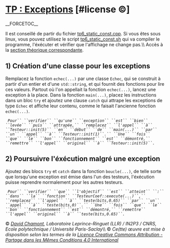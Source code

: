 # [TP : Exceptions](README.md "wikilink") \[\#license ©\]

\_\_FORCETOC\_\_

Il est conseillé de partir du fichier [tp6\_static\_const.cpp](coefs-old/tp6_static_const.cpp "wikilink"). Si vous êtes sous linux, vous pouvez utilisez le script [tp6\_static\_const.sh](coefs-old/tp6_static_const.sh "wikilink") qui va compiler le programme, l'éxécuter et vérifier que l'affichage ne change pas.\\\\ Accès à la [section théorique correspondante](ComplementExceptions "wikilink").

## 1\) Création d'une classe pour les exceptions

Remplacez la fonction `echec(...)` par une classe `Echec`, qui se construit à partir d'un entier et d'une `std::string`, et qui fournit des fonctions pour lire ces valeurs. Partout où l'on appellait la fonction `echec(...)`, lancez une exception à la place. Dans la fonction `main(...)`, placez les instructions dans un bloc `try` et ajoutez une clause `catch` qui attrape les exceptions de type `Echec` et affiche leur contenu, comme le faisait l'ancienne fonction `echec(...)`.

` `*`Pour`` ``verifier`` ``qu'une`` ``exception`` ``est`` ``bien`` ``levée`` ``puis`` ``attrapée,`` ``remplacez`` ``l'appel`` ``à`` ``Testeur::init(5)`` ``en`` ``début`` ``de`` ``main(...)`` ``par`` ``un`` ``appel`` ``à`` ``Testeur::init(1)``.`` ``Une`` ``fois`` ``que`` ``le`` ``bon`` ``fonctionnement`` ``est`` ``démontré,`` ``remettre`` ``l'appel`` ``original`` ``à`` ``Testeur::init(5)``.`*

## 2\) Poursuivre l'éxécution malgré une exception

Ajoutez des blocs `try` et `catch` dans la fonction `boucle(...)`, de telle sorte que lorsqu'une exception est émise dans l'un des testeurs, l'éxécution puisse reprendre normalement pour les autres testeurs.

` `*`Pour`` ``verifier`` ``que`` ``l'objectif`` ``est`` ``atteint`` ``:`` ``dans`` ``la`` ``fonction`` ``TesteurCoef::execute(...)``,`` ``remplacez`` ``l'appel`` ``à`` ``teste(bits,0.65)`` ``par`` ``un`` ``appel`` ``à`` ``teste(bits,0)``.`` ``Une`` ``fois`` ``que`` ``le`` ``bon`` ``fonctionnement`` ``est`` ``démontré,`` ``remettre`` ``l'appel`` ``original`` ``à`` ``teste(bits,0.65)``.`*

© *[David Chamont](http://llr.in2p3.fr/spip.php?page=view_person&personID=121), Laboratoire Leprince-Ringuet (LLR) / IN2P3 / CNRS, Ecole polytechnique / Université Paris-Saclay*\\\\ © *Ce(tte) œuvre est mise à disposition selon les termes de la [Licence Creative Commons Attribution - Partage dans les Mêmes Conditions 4.0 International](http://creativecommons.org/licenses/by-sa/4.0/)*

